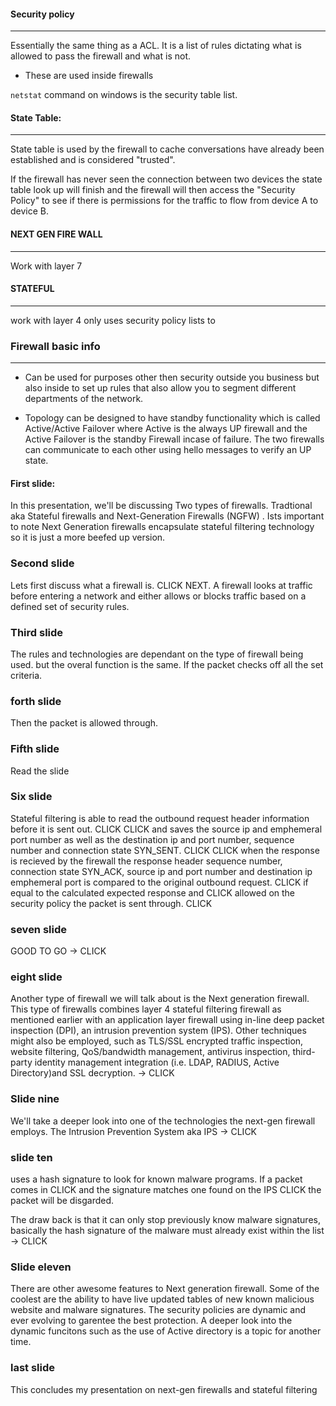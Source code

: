 
#### Security policy
----
 Essentially the same thing as a ACL. It is a list of rules dictating what is allowed to pass the firewall and what is not. 
 
- These are used inside firewalls

`netstat` command on windows is the security table list.

#### State Table:
---- 
State table is used by the firewall to cache conversations have already been established and is considered "trusted". 

If the firewall has never seen the connection between two devices the state table look up will finish and the firewall will then access the "Security Policy" to see if there is permissions for the traffic to flow from device A to device B.


#### NEXT GEN FIRE WALL
----
Work with layer 7 


#### STATEFUL 
---
work with layer 4
only uses security policy lists to 


### Firewall basic info
---
- Can be used for purposes other then security outside you business but also inside to set up rules that also allow you to segment different departments of the network.

- Topology can be designed to have standby functionality which is called Active/Active Failover where Active is the always UP firewall and the Active Failover is the standby Firewall incase of failure. The two firewalls can communicate to each other using hello messages to verify an UP state.

#### First slide:
In this presentation, we'll be discussing Two types of firewalls. Tradtional aka Stateful firewalls and Next-Generation Firewalls (NGFW) . Ists important to note Next Generation firewalls encapsulate stateful filtering technology so it is just a more beefed up version.

### Second slide
Lets first discuss what a firewall is. CLICK NEXT. A firewall looks at traffic before entering a network and either allows or blocks traffic based on a defined set of security rules. 

### Third slide 
The rules and technologies are dependant on the type of firewall being used. but the overal function is the same. If the packet checks off all the set criteria.

### forth slide
Then the packet is allowed through.

### Fifth slide
Read the slide 

### Six slide
Stateful filtering is able to read the outbound request header information before it is sent out. CLICK CLICK and saves the source ip and emphemeral port number as well as the destination ip and port number, sequence number and connection state SYN_SENT.  CLICK CLICK when the response is recieved by the firewall the response header sequence number, connection state SYN_ACK, source ip and port number and destination ip emphemeral port is compared to the original outbound request. CLICK if equal to the calculated expected response and CLICK allowed on the security policy the packet is sent through. CLICK 

### seven slide
GOOD TO GO -> CLICK

### eight slide
Another type of firewall we will talk about is the Next generation firewall. This type of firewalls combines layer 4 stateful filtering firewall as mentioned earlier with an application layer firewall using in-line deep packet inspection (DPI), an intrusion prevention system (IPS). Other techniques might also be employed, such as TLS/SSL encrypted traffic inspection, website filtering, QoS/bandwidth management, antivirus inspection, third-party identity management integration (i.e. LDAP, RADIUS, Active Directory)and SSL decryption. -> CLICK

### Slide nine
We'll take a deeper look into one of the technologies the next-gen firewall employs. The Intrusion Prevention System aka IPS -> CLICK

### slide ten
uses a hash signature to look for known malware programs. If a packet comes in CLICK and the signature matches one found on the IPS CLICK the packet will be disgarded.

The draw back is that it can only stop previously know malware signatures, basically the hash signature of the malware must already exist within the list -> CLICK

### Slide eleven
There are other awesome features to Next generation firewall. Some of the coolest are the ability to have live updated tables of new known malicious website and malware signatures. The security policies are dynamic and ever evolving to garentee the best protection. A deeper look into the dynamic funcitons such as the use of Active directory is a topic for another time.

### last slide
This concludes my presentation on next-gen firewalls and stateful filtering

